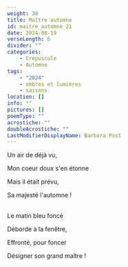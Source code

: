 ```yaml
---
weight: 38
title: Maître automne
id: maitre_automne_21
date: 2024-08-19
verseLength: 6
divider: ""
categories:
    - Crépuscule
    - Automne
tags:
    - "2024"
    - ombres et lumières
    - saisons
location: []
info: ""
pictures: []
poemType: ""
acrostiche: ""
doubleAcrostiche: ""
LastModifierDisplayName: Barbara Post
---
```

Un air de déjà vu,

Mon coeur doux s'en étonne

Mais il était prévu,

Sa majesté l'automne !

 \
Le matin bleu foncé

Déborde à la fenêtre,

Effronté, pour foncer

Désigner son grand maître !
